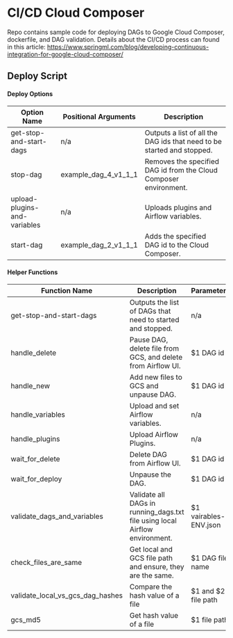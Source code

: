 # CI/CD Cloud Composer
Repo contains sample code for deploying DAGs to Google Cloud Composer, dockerfile, and DAG validation. Details about the CI/CD process can found in this article: https://www.springml.com/blog/developing-continuous-integration-for-google-cloud-composer/


## Deploy Script
#### Deploy Options

| Option Name | Positional Arguments | Description |
|------|-------------|----|
| get-stop-and-start-dags | n/a | Outputs a list of all the DAG ids that need to be started and stopped. |
| stop-dag | example_dag_4_v1_1_1 | Removes the specified DAG id from the Cloud Composer environment. |
| upload-plugins-and-variables | n/a | Uploads plugins and Airflow variables. |
| start-dag | example_dag_2_v1_1_1 | Adds the specified DAG id to the Cloud Composer.


#### Helper Functions
| Function Name | Description | Parameters |
|------|-------------|-----|
| get-stop-and-start-dags | Outputs the list of DAGs that need to started and stopped. | n/a |
| handle_delete | Pause DAG, delete file from GCS, and delete from Airflow UI. | $1 DAG id |
| handle_new | Add new files to GCS and unpause DAG. | $1 DAG id |
| handle_variables | Upload and set Airflow variables. | n/a |
| handle_plugins | Upload Airflow Plugins. | n/a |
| wait_for_delete | Delete DAG from Airflow UI. | $1 DAG id |
| wait_for_deploy | Unpause the DAG. | $1 DAG id |
| validate_dags_and_variables | Validate all DAGs in running_dags.txt file using local Airflow environment. | $1 vairables-ENV.json|
| check_files_are_same | Get local and GCS file path and ensure, they are the same. | $1 DAG file name |
| validate_local_vs_gcs_dag_hashes | Compare the hash value of a file | $1 and $2 file path |
| gcs_md5 | Get hash value of a file | $1 file path |
